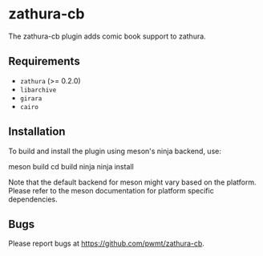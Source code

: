 zathura-cb
==========

The zathura-cb plugin adds comic book support to zathura.

Requirements
------------

* `zathura` (>= 0.2.0)
* `libarchive`
* `girara`
* `cairo`

Installation
------------

To build and install the plugin using meson's ninja backend, use:

  meson build
  cd build
  ninja
  ninja install

Note that the default backend for meson might vary based on the platform. Please
refer to the meson documentation for platform specific dependencies.

Bugs
----

Please report bugs at https://github.com/pwmt/zathura-cb.
